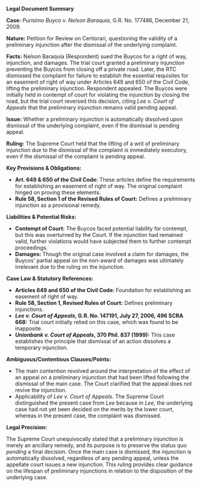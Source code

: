**Legal Document Summary**

**Case:** *Purisimo Buyco v. Nelson Baraquia*, G.R. No. 177486, December 21, 2009.

**Nature:** Petition for Review on Certiorari, questioning the validity of a preliminary injunction after the dismissal of the underlying complaint.

**Facts:** Nelson Baraquia (Respondent) sued the Buycos for a right of way, injunction, and damages. The trial court granted a preliminary injunction preventing the Buycos from closing off a private road. Later, the RTC dismissed the complaint for failure to establish the essential requisites for an easement of right of way under Articles 649 and 650 of the Civil Code, lifting the preliminary injunction. Respondent appealed. The Buycos were initially held in contempt of court for violating the injunction by closing the road, but the trial court reversed this decision, citing *Lee v. Court of Appeals* that the preliminary injunction remains valid pending appeal.

**Issue:** Whether a preliminary injunction is automatically dissolved upon dismissal of the underlying complaint, even if the dismissal is pending appeal.

**Ruling:** The Supreme Court held that the lifting of a writ of preliminary injunction due to the dismissal of the complaint *is* immediately executory, even if the dismissal of the complaint is pending appeal.

**Key Provisions & Obligations:**

*   **Art. 649 & 650 of the Civil Code:** These articles define the requirements for establishing an easement of right of way. The original complaint hinged on proving these elements.
*   **Rule 58, Section 1 of the Revised Rules of Court:** Defines a preliminary injunction as a provisional remedy.

**Liabilities & Potential Risks:**

*   **Contempt of Court:** The Buycos faced potential liability for contempt, but this was overturned by the Court. If the injunction had remained valid, further violations would have subjected them to further contempt proceedings.
*   **Damages:** Though the original case involved a claim for damages, the Buycos' partial appeal on the non-award of damages was ultimately irrelevant due to the ruling on the injunction.

**Case Law & Statutory References:**

*   **Articles 649 and 650 of the Civil Code:**  Foundation for establishing an easement of right of way.
*   **Rule 58, Section 1, Revised Rules of Court:** Defines preliminary injunctions.
*   ***Lee v. Court of Appeals*, G.R. No. 147191, July 27, 2006, 496 SCRA 668:**  Trial court initially relied on this case, which was found to be inapposite.
*   ***Unionbank v. Court of Appeals*, 370 Phil. 837 (1999):** This case establishes the principle that dismissal of an action dissolves a temporary injunction.

**Ambiguous/Contentious Clauses/Points:**

*   The main contention revolved around the interpretation of the effect of an appeal on a preliminary injunction that had been lifted following the dismissal of the main case. The Court clarified that the appeal does not revive the injunction.
*   Applicability of *Lee v. Court of Appeals*. The Supreme Court distinguished the present case from *Lee* because in *Lee*, the underlying case had not yet been decided on the merits by the lower court, whereas in the present case, the complaint was dismissed.

**Legal Precision:**

The Supreme Court unequivocally stated that a preliminary injunction is merely an ancillary remedy, and its purpose is to preserve the status quo *pending* a final decision. Once the main case is dismissed, the injunction is automatically dissolved, regardless of any pending appeal, unless the appellate court issues a new injunction. This ruling provides clear guidance on the lifespan of preliminary injunctions in relation to the disposition of the underlying case.
